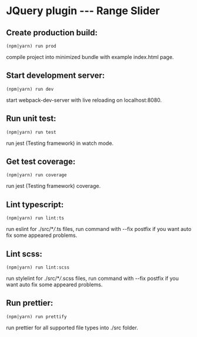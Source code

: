 # JQuery plugin --- Range Slider

## Create production build:

`(npm|yarn) run prod`

compile project into minimized bundle with example index.html page.

## Start development server:

`(npm|yarn) run dev`

start webpack-dev-server with live reloading on localhost:8080.

## Run unit test:

`(npm|yarn) run test`

run jest (Testing framework) in watch mode.

## Get test coverage:

`(npm|yarn) run coverage`

run jest (Testing framework) coverage.

## Lint typescript:

`(npm|yarn) run lint:ts`

run eslint for ./src/\*_/_.ts files, run command with --fix postfix if you want auto fix some appeared problems.

## Lint scss:

`(npm|yarn) run lint:scss`

run stylelint for ./src/\*_/_.scss files, run command with --fix postfix if you want auto fix some appeared problems.

## Run prettier:

`(npm|yarn) run prettify`

run prettier for all supported file types into ./src folder.
